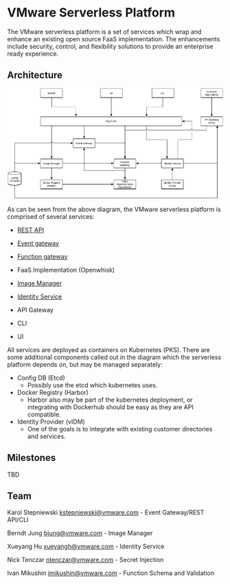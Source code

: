 # VMware Serverless Platform

The VMware serverless platform is a set of services which wrap and enhance an existing open source FaaS implementation.
The enhancements include security, control, and flexibility solutions to provide an enterprise ready experience.

## Architecture

![serverless platform](serverless-platform.png "VMware serverless platform")

As can be seen from the  above diagram, the VMware serverless platform is comprised of several services:

* [REST API](rest-api/rest-api.md)
* [Event gateway](event-gateway/event-gateway.md)
* [Function gateway](function-gateway/function-gateway.md)
* FaaS Implementation (Openwhisk)
* [Image Manager](image-manager/image-manager.md)
* [Identity Service](identity-management/identiy-management.md)

* API Gateway
* CLI
* UI

All services are deployed as containers on Kubernetes (PKS).  There are some additional components called out in the
diagram which the serverless platform depends on, but may be managed separately:

* Config DB (Etcd)
    * Possibly use the etcd which kubernetes uses.
* Docker Registry (Harbor)
    * Harbor also may be part of the kubernetes deployment, or integrating with Dockerhub should be easy as they are
      API compatible.
* Identity Provider (vIDM)
    * One of the goals is to integrate with existing customer directories and services.

## Milestones

TBD

## Team

Karol Stepniewski <kstepniewski@vmware.com> - Event Gateway/REST API/CLI

Berndt Jung <bjung@vmware.com> - Image Manager

Xueyang Hu <xueyangh@vmware.com> - Identity Service

Nick Tenczar <ntenczar@vmware.com> - Secret Injection

Ivan Mikushin <imikushin@vmware.com> - Function Schema and Validation
